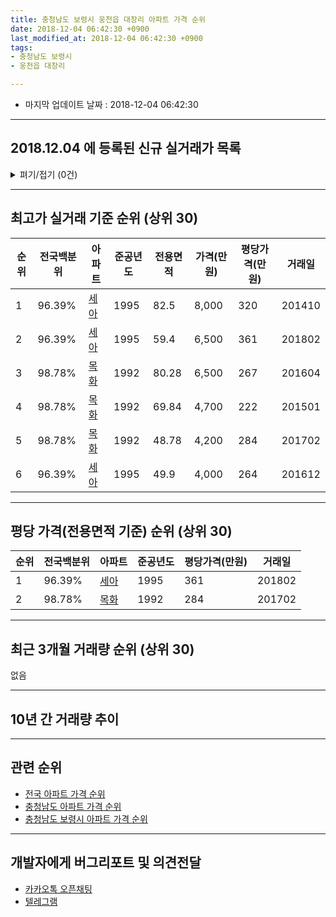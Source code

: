 ```yaml
---
title: 충청남도 보령시 웅천읍 대창리 아파트 가격 순위
date: 2018-12-04 06:42:30 +0900
last_modified_at: 2018-12-04 06:42:30 +0900
tags:
- 충청남도 보령시
- 웅천읍 대창리

---
```


* 마지막 업데이트 날짜 : 2018-12-04 06:42:30

---

## 2018.12.04 에 등록된 신규 실거래가 목록

<details>
<summary>펴기/접기 (0건)</summary>
<div markdown="1">

|아파트|전국백분위|준공년도|전용면적|가격(만원)|평당가격(만원)|거래일|
|---|---|---|---|---|---|---|
|없음|||||||


</div>
</details>

---

## 최고가 실거래 기준 순위 (상위 30)


|순위|전국백분위|아파트|준공년도|전용면적|가격(만원)|평당가격(만원)|거래일|
|---|---|---|---|---|---|---|---|
|1|96.39%|[세아](https://search.naver.com/search.naver?query=%EC%B6%A9%EC%B2%AD%EB%82%A8%EB%8F%84+%EB%B3%B4%EB%A0%B9%EC%8B%9C+%EC%9B%85%EC%B2%9C%EC%9D%8D+%EB%8C%80%EC%B0%BD%EB%A6%AC+%EC%84%B8%EC%95%84)|1995|82.5|8,000|320|201410|
|2|96.39%|[세아](https://search.naver.com/search.naver?query=%EC%B6%A9%EC%B2%AD%EB%82%A8%EB%8F%84+%EB%B3%B4%EB%A0%B9%EC%8B%9C+%EC%9B%85%EC%B2%9C%EC%9D%8D+%EB%8C%80%EC%B0%BD%EB%A6%AC+%EC%84%B8%EC%95%84)|1995|59.4|6,500|361|201802|
|3|98.78%|[목화](https://search.naver.com/search.naver?query=%EC%B6%A9%EC%B2%AD%EB%82%A8%EB%8F%84+%EB%B3%B4%EB%A0%B9%EC%8B%9C+%EC%9B%85%EC%B2%9C%EC%9D%8D+%EB%8C%80%EC%B0%BD%EB%A6%AC+%EB%AA%A9%ED%99%94)|1992|80.28|6,500|267|201604|
|4|98.78%|[목화](https://search.naver.com/search.naver?query=%EC%B6%A9%EC%B2%AD%EB%82%A8%EB%8F%84+%EB%B3%B4%EB%A0%B9%EC%8B%9C+%EC%9B%85%EC%B2%9C%EC%9D%8D+%EB%8C%80%EC%B0%BD%EB%A6%AC+%EB%AA%A9%ED%99%94)|1992|69.84|4,700|222|201501|
|5|98.78%|[목화](https://search.naver.com/search.naver?query=%EC%B6%A9%EC%B2%AD%EB%82%A8%EB%8F%84+%EB%B3%B4%EB%A0%B9%EC%8B%9C+%EC%9B%85%EC%B2%9C%EC%9D%8D+%EB%8C%80%EC%B0%BD%EB%A6%AC+%EB%AA%A9%ED%99%94)|1992|48.78|4,200|284|201702|
|6|96.39%|[세아](https://search.naver.com/search.naver?query=%EC%B6%A9%EC%B2%AD%EB%82%A8%EB%8F%84+%EB%B3%B4%EB%A0%B9%EC%8B%9C+%EC%9B%85%EC%B2%9C%EC%9D%8D+%EB%8C%80%EC%B0%BD%EB%A6%AC+%EC%84%B8%EC%95%84)|1995|49.9|4,000|264|201612|


---

## 평당 가격(전용면적 기준) 순위 (상위 30)


|순위|전국백분위|아파트|준공년도|평당가격(만원)|거래일|
|---|---|---|---|---|---|
|1|96.39%|[세아](https://search.naver.com/search.naver?query=%EC%B6%A9%EC%B2%AD%EB%82%A8%EB%8F%84+%EB%B3%B4%EB%A0%B9%EC%8B%9C+%EC%9B%85%EC%B2%9C%EC%9D%8D+%EB%8C%80%EC%B0%BD%EB%A6%AC+%EC%84%B8%EC%95%84)|1995|361|201802|
|2|98.78%|[목화](https://search.naver.com/search.naver?query=%EC%B6%A9%EC%B2%AD%EB%82%A8%EB%8F%84+%EB%B3%B4%EB%A0%B9%EC%8B%9C+%EC%9B%85%EC%B2%9C%EC%9D%8D+%EB%8C%80%EC%B0%BD%EB%A6%AC+%EB%AA%A9%ED%99%94)|1992|284|201702|


---

## 최근 3개월 거래량 순위 (상위 30)

없음

---

## 10년 간 거래량 추이


<div style="width:100%;">
    <canvas id="deal_progress" height="250"></canvas>
</div>

<script>
new Chart(document.getElementById("deal_progress"), {
    type: 'line',
    data: {
        labels: ['200812','200901','200902','200903','200904','200905','200906','200907','200908','200909','200910','200911','200912','201001','201002','201003','201004','201005','201006','201007','201008','201009','201010','201011','201012','201101','201102','201103','201104','201105','201106','201107','201108','201109','201110','201111','201112','201201','201202','201203','201204','201205','201206','201207','201208','201209','201210','201211','201212','201301','201302','201303','201304','201305','201306','201307','201308','201309','201310','201311','201312','201401','201402','201403','201404','201405','201406','201407','201408','201409','201410','201411','201412','201501','201502','201503','201504','201505','201506','201507','201508','201509','201510','201511','201512','201601','201602','201603','201604','201605','201606','201607','201608','201609','201610','201611','201612','201701','201702','201703','201704','201705','201706','201707','201708','201709','201710','201711','201712','201801','201802','201803','201804','201805','201806','201807','201808','201809','201810','201811','201812'],
        datasets: [{
            label: '실거래 수',
            pointRadius: 1,
            data: [0, 0, 2, 0, 0, 2, 0, 0, 1, 3, 0, 0, 0, 0, 1, 3, 0, 0, 0, 0, 3, 1, 0, 0, 1, 2, 1, 1, 0, 0, 0, 1, 0, 0, 0, 0, 2, 0, 0, 2, 1, 1, 0, 0, 0, 0, 3, 1, 0, 0, 0, 1, 2, 3, 1, 1, 3, 1, 1, 1, 0, 0, 0, 0, 1, 0, 1, 1, 0, 1, 1, 0, 1, 1, 0, 0, 1, 0, 1, 0, 0, 0, 1, 1, 0, 1, 0, 0, 2, 0, 0, 1, 1, 0, 0, 0, 1, 1, 2, 0, 0, 0, 0, 1, 1, 1, 0, 1, 1, 0, 1, 0, 0, 0, 0, 1, 0, 1, 0, 0, 0],
            borderColor: "rgba(255, 201, 14, 1)",
            backgroundColor: "rgba(255, 201, 14, 0.5)",
            fill: true,
        }]
    },
    options: {
        responsive: true,
        title: {
            display: true,
            text: '10년간 거래량 추이'
        },
        tooltips: {
            mode: 'index',
            intersect: false,
        },
        hover: {
            mode: 'nearest',
            intersect: true
        },
        scales: {
            xAxes: [{
                display: true,
                scaleLabel: {
                    display: true,
                    labelString: '년/월'
                }
            }],
            yAxes: [{
                display: true,
                ticks: {
                    suggestedMin: 0,
                },
                scaleLabel: {
                    display: true,
                    labelString: '실거래 수'
                }
            }]
        }
    }
});

</script>


---

## 관련 순위

- [전국 아파트 가격 순위](https://inasie.github.io/apt-ranking/전국)
- [충청남도 아파트 가격 순위](https://inasie.github.io/apt-ranking/충청남도)
- [충청남도 보령시 아파트 가격 순위](https://inasie.github.io/apt-ranking/충청남도-보령시)


---

## 개발자에게 버그리포트 및 의견전달

- [카카오톡 오픈채팅](https://open.kakao.com/o/gLJUAP4)
- [텔레그램](https://t.me/inasie)

